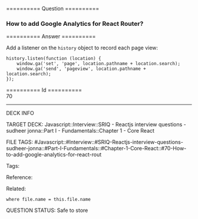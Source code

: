 ========== Question ==========  

### How to add Google Analytics for React Router?  

========== Answer ==========  

Add a listener on the `history` object to record each page view:

<!-- codeblock-start -->
<pre><code class="hljs language-javascript">history.<span class="hljs-title function_">listen</span>(<span class="hljs-keyword">function</span> (<span class="hljs-params">location</span>) {
    <span class="hljs-variable language_">window</span>.<span class="hljs-title function_">ga</span>(<span class="hljs-string">'set'</span>, <span class="hljs-string">'page'</span>, location.<span class="hljs-property">pathname</span> + location.<span class="hljs-property">search</span>);
    <span class="hljs-variable language_">window</span>.<span class="hljs-title function_">ga</span>(<span class="hljs-string">'send'</span>, <span class="hljs-string">'pageview'</span>, location.<span class="hljs-property">pathname</span> + location.<span class="hljs-property">search</span>);
});
</code></pre>
<!-- codeblock-end -->

========== Id ==========  
70

---

DECK INFO

TARGET DECK: Javascript::Interview::SRIQ - Reactjs interview questions - sudheer jonna::Part I - Fundamentals::Chapter 1 - Core React

FILE TAGS: #Javascript::#Interview::#SRIQ-Reactjs-interview-questions-sudheer-jonna::#Part-I-Fundamentals::#Chapter-1-Core-React::#70-How-to-add-google-analytics-for-react-rout

Tags:

Reference:

Related:

```dataview
where file.name = this.file.name
```
QUESTION STATUS: Safe to store
